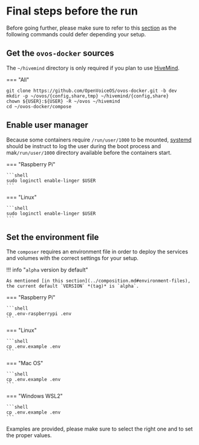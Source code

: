 # Final steps before the run

Before going further, please make sure to refer to this [section](../composition.md) as the following commands could defer depending your setup.

## Get the `ovos-docker` sources

The `~/hivemind` directory is only required if you plan to use [HiveMind](../../../about/glossary/terms.md#hivemind).

=== "All"

  ```shell
  git clone https://github.com/OpenVoiceOS/ovos-docker.git -b dev
  mkdir -p ~/ovos/{config,share,tmp} ~/hivemind/{config,share}
  chown ${USER}:${USER} -R ~/ovos ~/hivemind
  cd ~/ovos-docker/compose
  ```

## Enable user manager

Because some containers require `/run/user/1000` to be mounted, [systemd](https://en.wikipedia.org/wiki/Systemd) should be instruct to log the user during the boot process and mak`/run/user/1000` directory available before the containers start.

=== "Raspberry Pi"

    ```shell
    sudo loginctl enable-linger $USER
    ```

=== "Linux"

    ```shell
    sudo loginctl enable-linger $USER
    ```

## Set the environment file

The `composer` requires an environment file in order to deploy the services and volumes with the correct settings for your setup.

!!! info "`alpha` version by default"

    As mentioned [in this section](../composition.md#environment-files), the current default `VERSION` *(tag)* is `alpha`.

=== "Raspberry Pi"

    ```shell
    cp .env-raspberrypi .env
    ```

=== "Linux"

    ```shell
    cp .env.example .env
    ```

=== "Mac OS"

    ```shell
    cp .env.example .env
    ```

=== "Windows WSL2"

    ```shell
    cp .env.example .env
    ```

Examples are provided, please make sure to select the right one and to set the proper values.
